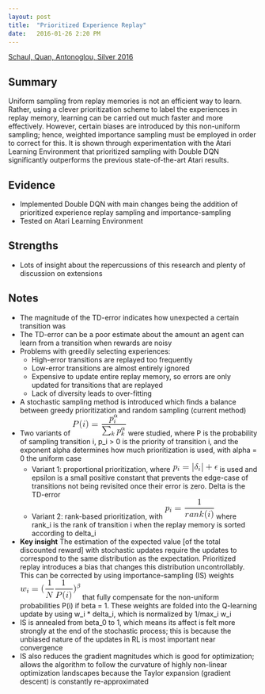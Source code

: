 ```yaml
---
layout: post
title:	"Prioritized Experience Replay"
date: 	2016-01-26 2:20 PM
---
```


[Schaul, Quan, Antonoglou, Silver 2016](http://arxiv.org/pdf/1511.05952.pdf)

## Summary ##
Uniform sampling from replay memories is not an efficient way to learn. Rather, using a clever prioritization scheme to label the experiences in replay memory, learning can be carried out much faster and more effectively. However, certain biases are introduced by this non-uniform sampling; hence, weighted importance sampling must be employed in order to correct for this. It is shown through experimentation with the Atari Learning Environment that prioritized sampling with Double DQN significantly outperforms the previous state-of-the-art Atari results.

## Evidence ## 
* Implemented Double DQN with main changes being the addition of prioritized experience replay sampling and importance-sampling 
* Tested on Atari Learning Environment

## Strengths ## 
* Lots of insight about the repercussions of this research and plenty of discussion on extensions

## Notes ## 
* The magnitude of the TD-error indicates how unexpected a certain transition was
* The TD-error can be a poor estimate about the amount an agent can learn from a transition when rewards are noisy
* Problems with greedily selecting experiences: 
	* High-error transitions are replayed too frequently
	* Low-error transitions are almost entirely ignored
	* Expensive to update entire replay memory, so errors are only updated for transitions that are replayed
	* Lack of diversity leads to over-fitting
* A stochastic sampling method is introduced which finds a balance between greedy prioritization and random sampling (current method)
* Two variants of ![Probability of sampling transition i](/assets/prioritized_exp_replay_1.gif) were studied, where P is the probability of sampling transition i, p_i > 0 is the priority of transition i, and the exponent alpha determines how much prioritization is used, with alpha = 0 the uniform case
	* Variant 1: proportional prioritization, where ![prioritized_exp_replay_2.gif](/assets/prioritized_exp_replay_2.gif) is used and epsilon is a small positive constant that prevents the edge-case of transitions not being revisited once their error is zero. Delta is the TD-error
	* Variant 2: rank-based prioritization, with ![prioritized_exp_replay_3.gif](/assets/prioritized_exp_replay_3.gif) where rank_i is the rank of transition i when the replay memory is sorted according to delta_i
* <b>Key insight</b> The estimation of the expected value [of the total discounted reward] with stochastic updates require the updates to correspond to the same distribution as the expectation. Prioritized replay introduces a bias that changes this distribution uncontrollably. This can be corrected by using importance-sampling (IS) weights ![prioritized_exp_replay_4.gif](/assets/prioritized_exp_replay_4.gif) that fully compensate for the non-uniform probabilities P(i) if beta = 1. These weights are folded into the Q-learning update by using w_i * delta_i, which is normalized by 1/max_i w_i
* IS is annealed from beta_0 to 1, which means its affect is felt more strongly at the end of the stochastic process; this is because the unbiased nature of the updates in RL is most important near convergence
* IS also reduces the gradient magnitudes which is good for optimization; allows the algorithm to follow the curvature of highly non-linear optimization landscapes because the Taylor expansion (gradient descent) is constantly re-approximated